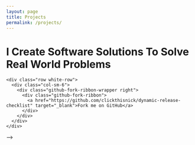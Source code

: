 ```yaml
---
layout: page
title: Projects
permalink: /projects/
---
```


<link rel="stylesheet" type="text/css" href="lib/css/bootswatch.css">
<link rel="stylesheet" type="text/css" href="lib/css/github-ribbon.css">
<link href='https://fonts.googleapis.com/css?family=Arvo' rel='stylesheet' type='text/css'>

<html>
  <body>
    <div class="row">
      <div class="col-lg-12 text-center">
      <h1 class="title">
        I Create Software Solutions To Solve Real World Problems
      </h1>
      </div>
    </div>

    <div class="row white-row">
      <div class="col-sm-6">
        <div class="github-fork-ribbon-wrapper right">
          <div class="github-fork-ribbon">
            <a href="https://github.com/clickthisnick/dynamic-release-checklist" target="_blank">Fork me on GitHub</a>
          </div>
        </div>
      </div>
    </div>

  </body>
</html>

<!--
      <h4>Dynamic Release Checklist</h4>
      <img src="../images/dynamic-release-checklist.png" class="img-responsive">
      A release checklist that uses questions to filter out tasks needed to be performed so only relevant tasks are shown. Written in AngularJS and tested with Jamine.
      <hr>
    </div>
    </div>

<div class="col-xs-12 row black-row visible-xs-block"></div>

    <div class="col-sm-6">
      <div class="github-fork-ribbon-wrapper right">
        <div class="github-fork-ribbon">
          <a href="https://github.com/clickthisnick/WorkoutTracker" target="_blank">Fork me on GitHub</a>
        </div>
      </div>
      <div class="text-left">
        <h4>Workout Tracker</h4>
      </div>
      <img src="../images/workout-tracker.png" class="img-responsive center-block">
      Currently a work in progress, workout tracker helps a person record their lifting numbers without the use of paper or pencil. Written in AngularJS, mobile responsive and easy to use.
      <hr>
    </div>
  </div>

  <div class="row black-row"></div>

  <div class="row white-row">


    <div class="col-sm-6">
      <div class="github-fork-ribbon-wrapper right">
        <div class="github-fork-ribbon">
          <a href="https://github.com/clickthisnick/CraigLister" target="_blank">Fork me on GitHub</a>
        </div>
      </div>

      <h4>CraigLister</h4>
      <img src="../images/craiglister.png" class="img-responsive">
      Python script using Selenium to navigate the UI and post items on craigslist every 3 days. Uses the Gmail Python library to accept Terms and Conditions, fully automating the posting of CraigList ads.
      <hr>
    </div>

<div class="col-xs-12 row black-row visible-xs-block"></div>

    <div class="col-sm-6">

      <div class="github-fork-ribbon-wrapper right">
        <div class="github-fork-ribbon">
          <a href="https://github.com/clickthisnick/itinerary" target="_blank">Fork me on GitHub</a>
        </div>
      </div>

      <div class="text-left">
        <h4>Intinerary</h4>
      </div>
      <img src="../images/itinerary.png" class="img-responsive center-block" width=60%>
      An intinerary creator. Never be late to an event and never forget something again! Written in KnockoutJS
      <hr>
    </div>

  </div>

  <div class="row black-row"></div>

  <div class="row white-row">
    <div class="col-sm-6">
     <div class="text-left">
      <h4>ISU Admirers</h4>
    </div>
    <img src="../images/isuadmirerers.png" class="img-responsive center-block">
    Twitter account amassing 20k followers. Users can submit tweets anonymously to the twitter account via a website I built. Tweets submitted with the LAMP stack and parsed/posted to the Twitter API with Python.
    <hr>
  </div>

<div class="col-xs-12 row black-row visible-xs-block"></div>

  <div class="col-sm-6">
    <div class="text-left">
      <h4>Snake Password</h4>
    </div>
    <img src="../images/snake.png" class="img-responsive center-block">
    JavaScript password generator. Builds pseudo-random passwords where the next character in the password is next to the previous character.
    <hr>
  </div>

</div>
</body>
</html>

<!-- Projects -->

<script src="lib/js/jquery.js"></script>
<script src="lib/js/bootstrap.min.js"></script>
<script src="lib/js/jquery.matchheight.js" type="text/javascript"></script>
-->
